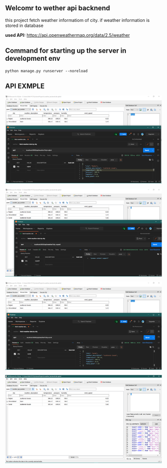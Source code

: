 ## Welcomr to wether api backnend
this project fetch weather informatiom of city.
if weather information is stored in database

**used API:**
https://api.openweathermap.org/data/2.5/weather

## Command for starting up the server in development env
`python manage.py runserver --noreload`

## API EXMPLE
![](testcase/city_exist_in_db.png)

![](testcase/city_not_exist.png)

![](testcase/first_time_search_city-1.png)

![](testcase/first_time_search_city-2.png)


